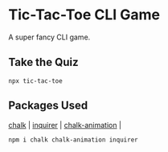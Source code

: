 # Tic-Tac-Toe CLI Game

A super fancy CLI game.

## Take the Quiz

```
npx tic-tac-toe
```

## Packages Used

[chalk](https://github.com/chalk/chalk) |
[inquirer](https://github.com/SBoudrias/Inquirer.js) |
[chalk-animation](https://github.com/bokub/chalk-animation) |

```sh
npm i chalk chalk-animation inquirer
```
